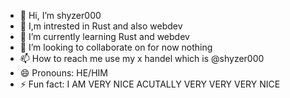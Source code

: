 - 👋 Hi, I’m shyzer000
- 👀 I,m intrested in Rust and also webdev
- 🌱 I’m currently learning Rust and webdev
- 💞️ I’m looking to collaborate on for now nothing
- 📫 How to reach me use my x handel which is @shyzer000
- 😄 Pronouns: HE/HIM
- ⚡ Fun fact: I AM VERY NICE ACUTALLY VERY VERY VERY NICE 

<!---
shy22006/shy22006 is a ✨ special ✨ repository because its `README.md` (this file) appears on your GitHub profile.
You can click the Preview link to take a look at your changes.
--->
